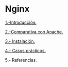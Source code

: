 # Nginx

[1.-Introducción.](/md/introduccion.md)

[2.-Comparativa con Apache.](/md/comparacion.md)

[3.- Instalación.](/md/instalacion.md)

[4.- Casos prácticos.](/md/practicas.md)

5.- Referencias.
